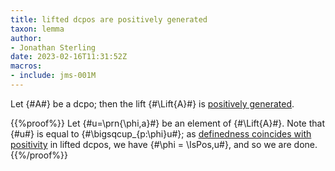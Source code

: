 ```yaml
---
title: lifted dcpos are positively generated
taxon: lemma
author:
- Jonathan Sterling
date: 2023-02-16T11:31:52Z
macros: 
- include: jms-001M
---
```


Let {#A#} be a dcpo; then the lift {#\Lift{A}#} is [positively generated](jms-0023).

{{%proof%}}
Let {#u=\prn{\phi,a}#} be an element of {#\Lift{A}#}. Note that {#u#} is equal to {#\bigsqcup_{p:\phi}u#}; as [definedness coincides with positivity](jms-001N) in lifted dcpos, we have {#\phi = \IsPos\,u#}, and so we are done.
{{%/proof%}}
